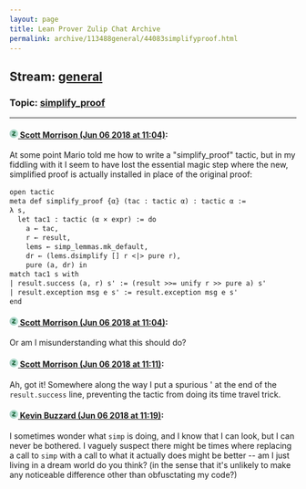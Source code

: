 ```yaml
---
layout: page
title: Lean Prover Zulip Chat Archive 
permalink: archive/113488general/44083simplifyproof.html
---
```


## Stream: [general](index.html)
### Topic: [simplify_proof](44083simplifyproof.html)

---

#### [![Click to go to Zulip](../../assets/img/zulip2.png) Scott Morrison (Jun 06 2018 at 11:04)](https://leanprover.zulipchat.com/#narrow/stream/113488-general/topic/simplify_proof/near/127646386):
At some point Mario told me how to write a "simplify_proof" tactic, but in my fiddling with it I seem to have lost the essential magic step where the new, simplified proof is actually installed in place of the original proof:
````
open tactic
meta def simplify_proof {α} (tac : tactic α) : tactic α :=
λ s,
  let tac1 : tactic (α × expr) := do
    a ← tac,
    r ← result,
    lems ← simp_lemmas.mk_default,
    dr ← (lems.dsimplify [] r <|> pure r),
    pure (a, dr) in
match tac1 s with
| result.success (a, r) s' := (result >>= unify r >> pure a) s'
| result.exception msg e s' := result.exception msg e s'
end
````

#### [![Click to go to Zulip](../../assets/img/zulip2.png) Scott Morrison (Jun 06 2018 at 11:04)](https://leanprover.zulipchat.com/#narrow/stream/113488-general/topic/simplify_proof/near/127646390):
Or am I misunderstanding what this should do?

#### [![Click to go to Zulip](../../assets/img/zulip2.png) Scott Morrison (Jun 06 2018 at 11:11)](https://leanprover.zulipchat.com/#narrow/stream/113488-general/topic/simplify_proof/near/127646595):
Ah, got it! Somewhere along the way I put a spurious ' at the end of the `result.success` line, preventing the tactic from doing its time travel trick.

#### [![Click to go to Zulip](../../assets/img/zulip2.png) Kevin Buzzard (Jun 06 2018 at 11:19)](https://leanprover.zulipchat.com/#narrow/stream/113488-general/topic/simplify_proof/near/127646896):
I sometimes wonder what `simp` is doing, and I know that I can look, but I can never be bothered. I vaguely suspect there might be times where replacing a call to `simp` with a call to what it actually does might be better -- am I just living in a dream world do you think? (in the sense that it's unlikely to make any noticeable difference other than obfusctating my code?)

